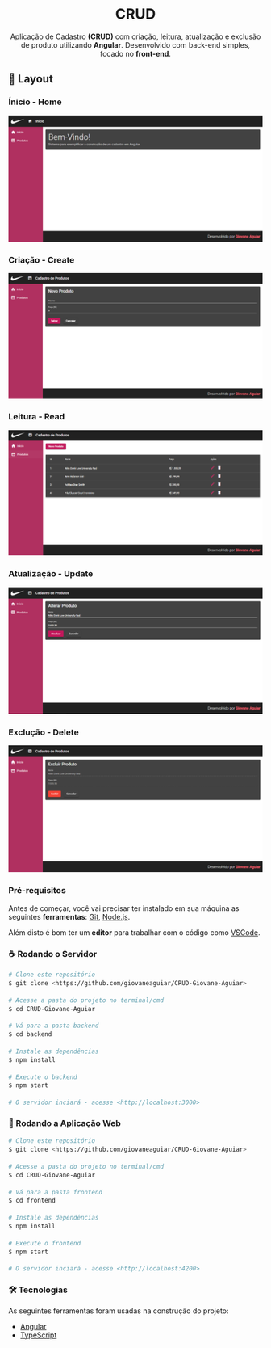 <h1 align="center">CRUD</h1>
<p align="center">Aplicação de Cadastro <strong>(CRUD)</strong> com criação, leitura, atualização e exclusão de produto utilizando <strong>Angular</strong>. Desenvolvido com back-end simples, focado no <strong>front-end</strong>.</p>

## 🎨 Layout 
### Ínicio - Home

<img src="/frontend/src/assets/1.png"> 

### Criação - Create


<img src="/frontend/src/assets/2.png">

### Leitura - Read

<img src="/frontend/src/assets/3.png">

### Atualização - Update

<img src="/frontend/src/assets/4.png">

### Exclução - Delete

<img src="/frontend/src/assets/5.png">

### Pré-requisitos

Antes de começar, você vai precisar ter instalado em sua máquina as seguintes <strong>ferramentas</strong>:
[Git](https://git-scm.com), [Node.js](https://nodejs.org/en/).

Além disto é bom ter um <strong>editor</strong> para trabalhar com o código como [VSCode](https://code.visualstudio.com/).

### ☕ Rodando o Servidor

```bash
# Clone este repositório
$ git clone <https://github.com/giovaneaguiar/CRUD-Giovane-Aguiar>

# Acesse a pasta do projeto no terminal/cmd
$ cd CRUD-Giovane-Aguiar

# Vá para a pasta backend
$ cd backend

# Instale as dependências
$ npm install

# Execute o backend 
$ npm start

# O servidor inciará - acesse <http://localhost:3000>
```

### 🍊 Rodando a Aplicação Web

```bash
# Clone este repositório
$ git clone <https://github.com/giovaneaguiar/CRUD-Giovane-Aguiar>

# Acesse a pasta do projeto no terminal/cmd
$ cd CRUD-Giovane-Aguiar

# Vá para a pasta frontend
$ cd frontend

# Instale as dependências
$ npm install

# Execute o frontend
$ npm start

# O servidor inciará - acesse <http://localhost:4200>
```

### 🛠 Tecnologias

As seguintes ferramentas foram usadas na construção do projeto:
- [Angular](https://angular.io/guide/what-is-angular)
- [TypeScript](https://www.typescriptlang.org/)
